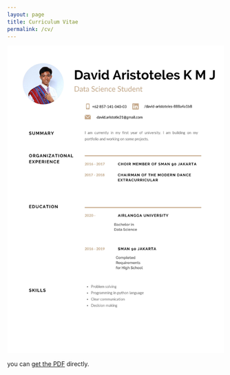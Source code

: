 ```yaml
---
layout: page
title: Curriculum Vitae
permalink: /cv/
---
```


![David Metan Jr's CV](0001.jpg)

you can [get the PDF](CV.pdf) directly.
